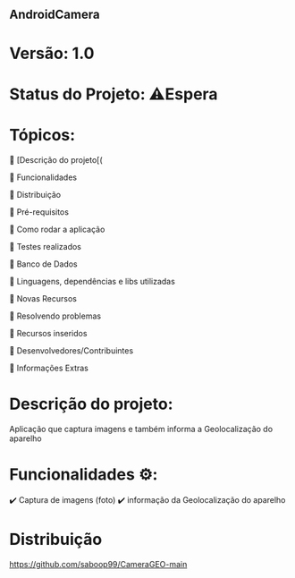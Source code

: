 ## AndroidCamera
 # Versão: 1.0
 
 # Status do Projeto: ⚠️Espera 
 
 # Tópicos:
 
🔹 [Descrição do projeto[(

🔹 Funcionalidades

🔹 Distribuição

🔹 Pré-requisitos

🔹 Como rodar a aplicação

🔹 Testes realizados

🔹 Banco de Dados

🔹 Linguagens, dependências e libs utilizadas

🔹 Novas Recursos

🔹 Resolvendo problemas

🔹 Recursos inseridos

🔹 Desenvolvedores/Contribuintes

🔹 Informações Extras

# Descrição do projeto:
Aplicação que captura imagens e também informa a Geolocalização do aparelho

# Funcionalidades ⚙️:
✔️ Captura de imagens (foto)
✔️ informação da Geolocalização do aparelho

# Distribuição
https://github.com/saboop99/CameraGEO-main

